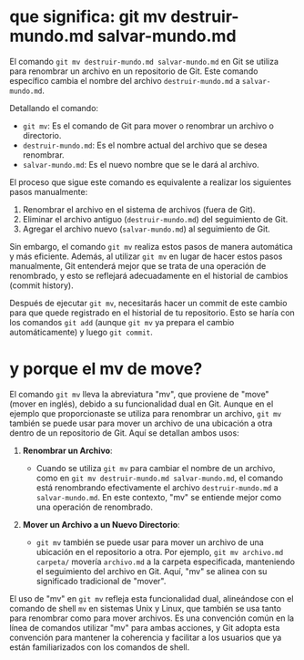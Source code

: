 # que significa: git mv destruir-mundo.md salvar-mundo.md

El comando `git mv destruir-mundo.md salvar-mundo.md` en Git se utiliza para renombrar un archivo en un repositorio de Git. Este comando específico cambia el nombre del archivo `destruir-mundo.md` a `salvar-mundo.md`.

Detallando el comando:

-   `git mv`: Es el comando de Git para mover o renombrar un archivo o directorio.
-   `destruir-mundo.md`: Es el nombre actual del archivo que se desea renombrar.
-   `salvar-mundo.md`: Es el nuevo nombre que se le dará al archivo.

El proceso que sigue este comando es equivalente a realizar los siguientes pasos manualmente:

1. Renombrar el archivo en el sistema de archivos (fuera de Git).
2. Eliminar el archivo antiguo (`destruir-mundo.md`) del seguimiento de Git.
3. Agregar el archivo nuevo (`salvar-mundo.md`) al seguimiento de Git.

Sin embargo, el comando `git mv` realiza estos pasos de manera automática y más eficiente. Además, al utilizar `git mv` en lugar de hacer estos pasos manualmente, Git entenderá mejor que se trata de una operación de renombrado, y esto se reflejará adecuadamente en el historial de cambios (commit history).

Después de ejecutar `git mv`, necesitarás hacer un commit de este cambio para que quede registrado en el historial de tu repositorio. Esto se haría con los comandos `git add` (aunque `git mv` ya prepara el cambio automáticamente) y luego `git commit`.

# y porque el mv de move?

El comando `git mv` lleva la abreviatura "mv", que proviene de "move" (mover en inglés), debido a su funcionalidad dual en Git. Aunque en el ejemplo que proporcionaste se utiliza para renombrar un archivo, `git mv` también se puede usar para mover un archivo de una ubicación a otra dentro de un repositorio de Git. Aquí se detallan ambos usos:

1. **Renombrar un Archivo**:

    - Cuando se utiliza `git mv` para cambiar el nombre de un archivo, como en `git mv destruir-mundo.md salvar-mundo.md`, el comando está renombrando efectivamente el archivo `destruir-mundo.md` a `salvar-mundo.md`. En este contexto, "mv" se entiende mejor como una operación de renombrado.

2. **Mover un Archivo a un Nuevo Directorio**:
    - `git mv` también se puede usar para mover un archivo de una ubicación en el repositorio a otra. Por ejemplo, `git mv archivo.md carpeta/` movería `archivo.md` a la carpeta especificada, manteniendo el seguimiento del archivo en Git. Aquí, "mv" se alinea con su significado tradicional de "mover".

El uso de "mv" en `git mv` refleja esta funcionalidad dual, alineándose con el comando de shell `mv` en sistemas Unix y Linux, que también se usa tanto para renombrar como para mover archivos. Es una convención común en la línea de comandos utilizar "mv" para ambas acciones, y Git adopta esta convención para mantener la coherencia y facilitar a los usuarios que ya están familiarizados con los comandos de shell.
